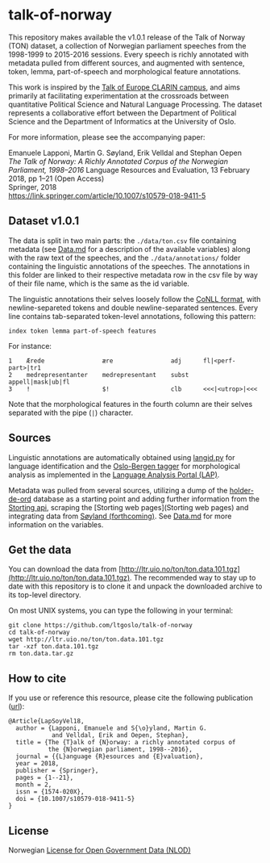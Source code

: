 # talk-of-norway

This repository makes available the v1.0.1 release of the Talk of Norway (TON) dataset, a collection of Norwegian parliament speeches from the 1998-1999 to 2015-2016 sessions. Every speech is richly annotated with metadata pulled from different sources, and augmented with sentence, token, lemma, part-of-speech and morphological feature annotations.

This work is inspired by the [Talk of Europe CLARIN campus](http://www.talkofeurope.eu/), and aims primarily at facilitating experimentation at the crossroads between quantitative Political Science and Natural Language Processing. The dataset represents a collaborative effort between the Department of Political Science and the Department of Informatics at the University of Oslo.

For more information, please see the accompanying paper: 

Emanuele Lapponi, Martin G. Søyland, Erik Velldal and Stephan Oepen  
_The Talk of Norway: A Richly Annotated Corpus of the Norwegian Parliament, 1998–2016_ 
Language Resources and Evaluation, 13 February 2018, pp 1–21 (Open Access)  
Springer, 2018  
https://link.springer.com/article/10.1007/s10579-018-9411-5

## Dataset v1.0.1

The data is split in two main parts: the `./data/ton.csv` file containing metadata (see [Data.md](Data.md) for a description of the available variables) along with the raw text of the speeches, and the `./data/annotations/` folder containing the linguistic annotations of the speeches. The annotations in this folder are linked to their respective metadata row in the csv file by way of their file name, which is the same as the id variable.

The linguistic annotations their selves loosely follow the [CoNLL format](http://universaldependencies.org/format.html), with newline-separeted tokens and double newline-separated sentences. Every line contains tab-separated token-level annotations, following this pattern:

`index token lemma part-of-speech features`

For instance:

```
1    Ærede                ære                adj      fl|<perf-part>|tr1
2    medrepresentanter    medrepresentant    subst    appell|mask|ub|fl
3    !                    $!                 clb      <<<|<utrop>|<<<
```
Note that the morphological features in the fourth column are their selves separated with the pipe (`|`) character.

## Sources

Linguistic annotations are automatically obtained using [langid.py](https://github.com/saffsd/langid.py) for language identification and the [Oslo-Bergen tagger](https://github.com/noklesta/The-Oslo-Bergen-Tagger) for morphological analysis as implemented in the [Language Analysis Portal (LAP)](https://lap.clarino.uio.nohttps://lap.clarino.uio.no).

Metadata was pulled from several sources, utilizing a dump of the [holder-de-ord](https://www.holderdeord.no/portal) database as a starting point and adding further information from the [Storting api](https://data.stortinget.no/), scraping the [Storting web pages](Storting web pages) and integrating data from [Søyland (forthcoming)](https://github.com/martigso/ministersNor).
See [Data.md](Data.md) for more information on the variables.

## Get the data

You can download the data from [http://ltr.uio.no/ton/ton.data.101.tgz](http://ltr.uio.no/ton/ton.data.101.tgz). The recommended way to stay up to date with this repository is to clone it and unpack the downloaded archive to its top-level directory.

On most UNIX systems, you can type the following in your terminal:
```
git clone https://github.com/ltgoslo/talk-of-norway
cd talk-of-norway
wget http://ltr.uio.no/ton/ton.data.101.tgz
tar -xzf ton.data.101.tgz
rm ton.data.tar.gz
```

## How to cite

If you use or reference this resource, please cite the following publication ([url](https://link.springer.com/article/10.1007/s10579-018-9411-5)): 

```
@Article{LapSoyVel18,
  author = {Lapponi, Emanuele and S{\o}yland, Martin G. 
            and Velldal, Erik and Oepen, Stephan},
  title = {The {T}alk of {N}orway: a richly annotated corpus of 
           the {N}orwegian parliament, 1998--2016},
  journal = {{L}anguage {R}esources and {E}valuation},
  year = 2018,
  publisher = {Springer},
  pages = {1--21}, 
  month = 2,
  issn = {1574-020X},
  doi = {10.1007/s10579-018-9411-5}
}

```

## License

Norwegian [License for Open Government Data (NLOD)](LICENSE)
